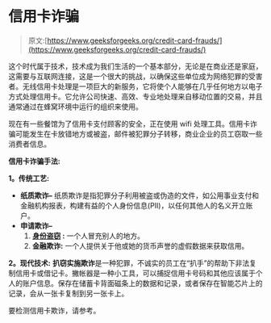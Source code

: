 # 信用卡诈骗

> 原文:[https://www.geeksforgeeks.org/credit-card-frauds/](https://www.geeksforgeeks.org/credit-card-frauds/)

这个时代属于技术，技术成为我们生活的一个基本部分，无论是在商业还是家庭，这需要与互联网连接，这是一个很大的挑战，以确保这些单位成为网络犯罪的受害者。无线信用卡处理是一项巨大的新服务，它将使个人能够在几乎任何地方以电子方式处理信用卡。它允许公司快速、高效、专业地处理来自移动位置的交易，并且通常通过在蜂窝环境中运行的组织来使用。

现在有一些餐馆为了信用卡支付顾客的安全，正在使用 wifi 处理工具。信用卡诈骗可能发生在卡放错地方或被盗，邮件被犯罪分子转移，商业企业的员工窃取一些消费者信息。

**信用卡诈骗手法:**

**1。传统工艺:**

*   **纸质欺诈–**
    纸质欺诈是指犯罪分子利用被盗或伪造的文件，如公用事业支付和金融机构报表，构建有益的个人身份信息(PII)，以任何其他人的名义开立账户。
*   **申请欺诈–**
    1.  **[身份盗窃](https://www.geeksforgeeks.org/cyber-crime-identity-theft/) :**
        一个人冒充别人的地方。
    2.  **金融欺诈:**
        一个人提供关于他或她的货币声誉的虚假数据来获取信用。

**2。现代技术:**
**扒窃实施欺诈**是一种犯罪，不诚实的员工在“扒手”的帮助下非法复制信用卡或借记卡。撇帐器是一种小工具，可以捕捉信用卡号码和其他应该属于个人的账户信息。保存在储蓄卡背面磁条上的数据和记录，或者保存在智能芯片上的记录，会从一张卡复制到另一张卡上。

要检测信用卡欺诈，请参考。